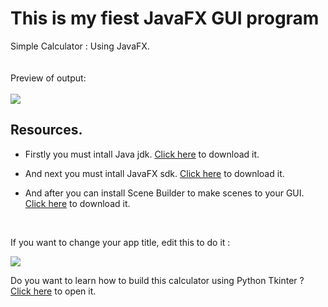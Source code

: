 # This is my fiest JavaFX GUI program

Simple Calculator : Using JavaFX.
<br /><br /><br />
Preview of output:
<br /><br />
<img src="https://raw.githubusercontent.com/DasunThathsara/Calculator-for-basic-calculations-JavaFX-/main/Capture.JPG" />
<h2>Resources.</h2>
<ul>
  <li><p>Firstly you must intall Java jdk. <a href="https://www.oracle.com/java/technologies/downloads/" target="_blank">Click here</a> to download it.</p></li>
  <li><p>And next you must intall JavaFX sdk. <a href="https://gluonhq.com/products/javafx/" target="_blank">Click here</a> to download it.</p></li>
  <li><p>And after you can install Scene Builder to make scenes to your GUI. <a href="https://gluonhq.com/products/scene-builder/" target="_blank">Click here</a> to download it.</p></li>
</ul>
<br />
<p>If you want to change your app title, edit this to do it :</p> 
<img src="https://raw.githubusercontent.com/DasunThathsara/Calculator-for-basic-calculations-JavaFX-/main/20220403_000340.jpg" />
<br />
<p>Do you want to learn how to build this calculator using Python Tkinter ? <a href="https://github.com/DasunThathsara/Calculator-for-basic-calculations-Using-Python-Tkinter-" target="_blank">Click here</a> to open it.</p>
